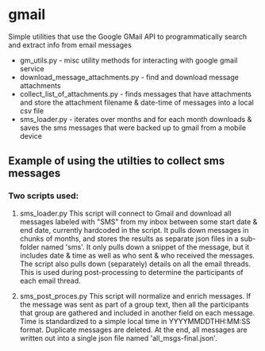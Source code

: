 # gmail
Simple utilities that use the Google GMail API to programmatically search and extract info from email messages
* gm_utils.py - misc utility methods for interacting with google gmail service
* download_message_attachments.py - find and download message attachments
* collect_list_of_attachments.py - finds messages that have attachments and store the attachment filename & date-time of messages into a local csv file 
* sms_loader.py - iterates over months and for each month downloads & saves the sms messages that were backed up to gmail from a mobile device

## Example of using the utilties to collect sms messages
### Two scripts used:

1. sms_loader.py
This script will connect to Gmail and download all messages labeled with "SMS" from my inbox between some start date & end date, currently hardcoded in the script.
It pulls down messages in chunks of months, and stores the results as separate json files in a sub-folder named 'sms'.
It only pulls down a snippet of the message, but it includes date & time as well as who sent & who received the messages. 
The script also pulls down (separately) details on all the email threads.  This is used during post-processing to determine the participants of each email thread.

2. sms_post_proces.py
This script will normalize and enrich messages.
If the message was sent as part of a group text, then all the participants that group are gathered and included in another field on each message.
Time is standardized to a simple local time in YYYYMMDDTHH:MM:SS format.
Duplicate messages are deleted.
At the end, all messages are written out into a single json file named 'all_msgs-final.json'.

